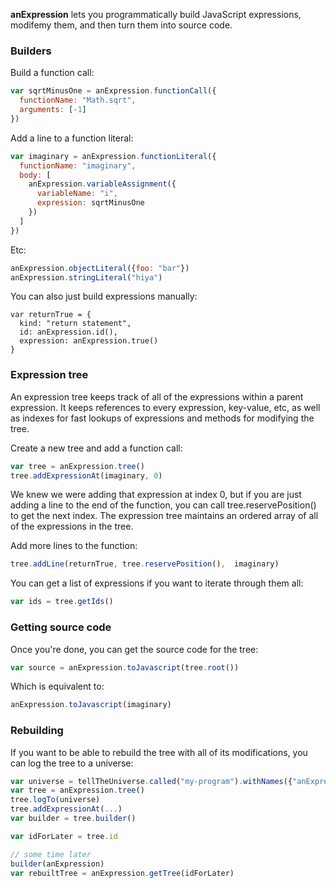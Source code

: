 **anExpression** lets you programmatically build JavaScript expressions, modifemy them, and then turn them into source code.

### Builders

Build a function call:

```javascript
var sqrtMinusOne = anExpression.functionCall({
  functionName: "Math.sqrt",
  arguments: [-1]
})
```

Add a line to a function literal:

```javascript
var imaginary = anExpression.functionLiteral({
  functionName: "imaginary",
  body: [
    anExpression.variableAssignment({
      variableName: "i",
      expression: sqrtMinusOne
    })
  ]
})
```
Etc:

```javascript
anExpression.objectLiteral({foo: "bar"})
anExpression.stringLiteral("hiya")
````

You can also just build expressions manually:

```
var returnTrue = {
  kind: "return statement",
  id: anExpression.id(),
  expression: anExpression.true()
}
```

### Expression tree

An expression tree keeps track of all of the expressions within a parent expression. It keeps references to every expression, key-value, etc, as well as indexes for fast lookups of expressions and methods for modifying the tree.

Create a new tree and add a function call:

```javascript
var tree = anExpression.tree()
tree.addExpressionAt(imaginary, 0)
```

We knew we were adding that expression at index 0, but if you are just adding a line to the end of the function, you can call tree.reservePosition() to get the next index. The expression tree maintains an ordered array of all of the expressions in the tree.

Add more lines to the function:

```javascript
tree.addLine(returnTrue, tree.reservePosition(),  imaginary)
```

You can get a list of expressions if you want to iterate through them all:

```javascript
var ids = tree.getIds()
```

### Getting source code

Once you're done, you can get the source code for the tree:

```javascript
var source = anExpression.toJavascript(tree.root())
```

Which is equivalent to:

```javascript
anExpression.toJavascript(imaginary)
```

### Rebuilding

If you want to be able to rebuild the tree with all of its modifications, you can log the tree to a universe:

```javascript
var universe = tellTheUniverse.called("my-program").withNames({"anExpression": "anExpression"})
var tree = anExpression.tree()
tree.logTo(universe)
tree.addExpressionAt(...)
var builder = tree.builder()

var idForLater = tree.id

// some time later
builder(anExpression)
var rebuiltTree = anExpression.getTree(idForLater)
```

